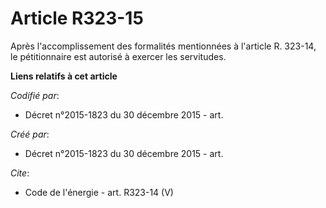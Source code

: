 # Article R323-15

Après l'accomplissement des formalités mentionnées à l'article R. 323-14, le pétitionnaire est autorisé à exercer les
servitudes.

**Liens relatifs à cet article**

_Codifié par_:

  - Décret n°2015-1823 du 30 décembre 2015 - art.

_Créé par_:

  - Décret n°2015-1823 du 30 décembre 2015 - art.

_Cite_:

  - Code de l'énergie - art. R323-14 (V)
